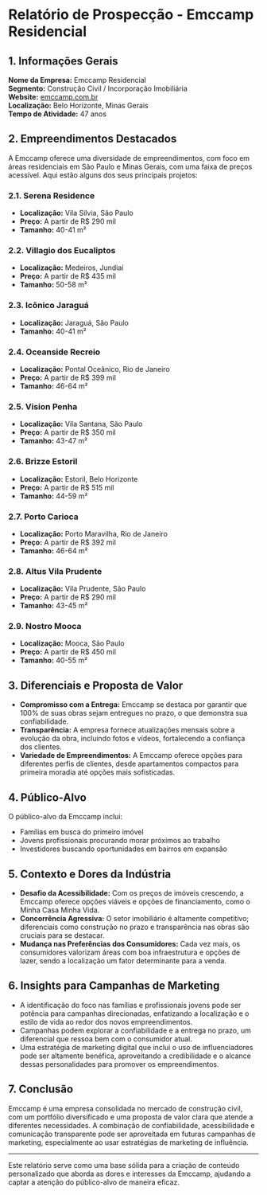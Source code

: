 # Relatório de Prospecção - Emccamp Residencial

## 1. Informações Gerais
**Nome da Empresa:** Emccamp Residencial  
**Segmento:** Construção Civil / Incorporação Imobiliária  
**Website:** [emccamp.com.br](http://www.emccamp.com.br)  
**Localização:** Belo Horizonte, Minas Gerais  
**Tempo de Atividade:** 47 anos  

## 2. Empreendimentos Destacados
A Emccamp oferece uma diversidade de empreendimentos, com foco em áreas residenciais em São Paulo e Minas Gerais, com uma faixa de preços acessível. Aqui estão alguns dos seus principais projetos:

### 2.1. Serena Residence
- **Localização:** Vila Silvia, São Paulo
- **Preço:** A partir de R$ 290 mil
- **Tamanho:** 40-41 m²

### 2.2. Villagio dos Eucaliptos
- **Localização:** Medeiros, Jundiaí
- **Preço:** A partir de R$ 435 mil
- **Tamanho:** 50-58 m²

### 2.3. Icônico Jaraguá
- **Localização:** Jaraguá, São Paulo
- **Tamanho:** 40-41 m²

### 2.4. Oceanside Recreio
- **Localização:** Pontal Oceânico, Rio de Janeiro
- **Preço:** A partir de R$ 399 mil
- **Tamanho:** 46-64 m²

### 2.5. Vision Penha
- **Localização:** Vila Santana, São Paulo
- **Preço:** A partir de R$ 350 mil
- **Tamanho:** 43-47 m²

### 2.6. Brizze Estoril
- **Localização:** Estoril, Belo Horizonte
- **Preço:** A partir de R$ 515 mil
- **Tamanho:** 44-59 m²

### 2.7. Porto Carioca
- **Localização:** Porto Maravilha, Rio de Janeiro
- **Preço:** A partir de R$ 392 mil
- **Tamanho:** 46-64 m²

### 2.8. Altus Vila Prudente
- **Localização:** Vila Prudente, São Paulo
- **Preço:** A partir de R$ 290 mil
- **Tamanho:** 43-45 m²

### 2.9. Nostro Mooca
- **Localização:** Mooca, São Paulo
- **Preço:** A partir de R$ 450 mil
- **Tamanho:** 40-55 m²

## 3. Diferenciais e Proposta de Valor
- **Compromisso com a Entrega:** Emccamp se destaca por garantir que 100% de suas obras sejam entregues no prazo, o que demonstra sua confiabilidade.
- **Transparência:** A empresa fornece atualizações mensais sobre a evolução da obra, incluindo fotos e vídeos, fortalecendo a confiança dos clientes.
- **Variedade de Empreendimentos:** A Emccamp oferece opções para diferentes perfis de clientes, desde apartamentos compactos para primeira moradia até opções mais sofisticadas.

## 4. Público-Alvo
O público-alvo da Emccamp inclui:
- Famílias em busca do primeiro imóvel
- Jovens profissionais procurando morar próximos ao trabalho
- Investidores buscando oportunidades em bairros em expansão

## 5. Contexto e Dores da Indústria
- **Desafio da Acessibilidade:** Com os preços de imóveis crescendo, a Emccamp oferece opções viáveis e opções de financiamento, como o Minha Casa Minha Vida.
- **Concorrência Agressiva:** O setor imobiliário é altamente competitivo; diferenciais como construção no prazo e transparência nas obras são cruciais para se destacar.
- **Mudança nas Preferências dos Consumidores:** Cada vez mais, os consumidores valorizam áreas com boa infraestrutura e opções de lazer, sendo a localização um fator determinante para a venda.

## 6. Insights para Campanhas de Marketing
- A identificação do foco nas famílias e profissionais jovens pode ser potência para campanhas direcionadas, enfatizando a localização e o estilo de vida ao redor dos novos empreendimentos.
- Campanhas podem explorar a confiabilidade e a entrega no prazo, um diferencial que ressoa bem com o consumidor atual.
- Uma estratégia de marketing digital que inclui o uso de influenciadores pode ser altamente benéfica, aproveitando a credibilidade e o alcance dessas personalidades para promover os empreendimentos.

## 7. Conclusão
Emccamp é uma empresa consolidada no mercado de construção civil, com um portfólio diversificado e uma proposta de valor clara que atende a diferentes necessidades. A combinação de confiabilidade, acessibilidade e comunicação transparente pode ser aproveitada em futuras campanhas de marketing, especialmente ao usar estratégias de marketing de influência.

---

Este relatório serve como uma base sólida para a criação de conteúdo personalizado que aborda as dores e interesses da Emccamp, ajudando a captar a atenção do público-alvo de maneira eficaz.